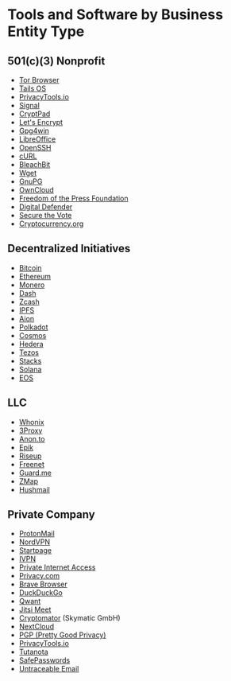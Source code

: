 <!DOCTYPE html>
<html lang="en">
<head>
  <meta charset="UTF-8">
  <meta name="viewport" content="width=device-width, initial-scale=1.0">
<title>Tools and Software by Business Entity Type</title>
</head>
<body>

  <h1>Tools and Software by Business Entity Type</h1>

  <h2>501(c)(3) Nonprofit</h2>
  <ul>
    <li><a href="https://torproject.org">Tor Browser</a></li>
    <li><a href="https://tails.boum.org">Tails OS</a></li>
    <li><a href="https://privacytools.io">PrivacyTools.io</a></li>
    <li><a href="https://signal.org">Signal</a></li>
    <li><a href="https://cryptpad.org">CryptPad</a></li>
    <li><a href="https://letsencrypt.org">Let's Encrypt</a></li>
    <li><a href="https://gpg4win.org">Gpg4win</a></li>
    <li><a href="https://libreoffice.org">LibreOffice</a></li>
    <li><a href="https://openssh.com">OpenSSH</a></li>
    <li><a href="https://curl.se">cURL</a></li>
    <li><a href="https://bleachbit.org">BleachBit</a></li>
    <li><a href="https://gnu.org/software/wget">Wget</a></li>
    <li><a href="https://gnupg.org">GnuPG</a></li>
    <li><a href="https://owncloud.com">OwnCloud</a></li>
    <li><a href="https://freedomofpress.org">Freedom of the Press Foundation</a></li>
    <li><a href="https://digitaldefender.org">Digital Defender</a></li>
    <li><a href="https://securethevote.org">Secure the Vote</a></li>
    <li><a href="https://cryptocurrency.org">Cryptocurrency.org</a></li>
  </ul>
  
  <h2>Decentralized Initiatives</h2>
  <ul>
    <li><a href="https://en.wikipedia.org/wiki/Bitcoin">Bitcoin</a></li>
    <li><a href="https://ethereum.org">Ethereum</a></li>
    <li><a href="https://monero.org">Monero</a></li>
    <li><a href="https://dash.org">Dash</a></li>
    <li><a href="https://z.cash">Zcash</a></li>
    <li><a href="https://ipfs.io">IPFS</a></li>
    <li><a href="https://aion.network">Aion</a></li>
    <li><a href="https://polkadot.network">Polkadot</a></li>
    <li><a href="https://cosmos.network">Cosmos</a></li>
    <li><a href="https://hedera.com">Hedera</a></li>
    <li><a href="https://tezos.com">Tezos</a></li>
    <li><a href="https://blockstack.org">Stacks</a></li>
    <li><a href="https://solana.com">Solana</a></li>
    <li><a href="https://eos.io">EOS</a></li>
  </ul>

  <h2>LLC</h2>
  <ul>
    <li><a href="https://whonix.org">Whonix</a></li>
    <li><a href="https://3proxy.ru">3Proxy</a></li>
    <li><a href="https://anon.to">Anon.to</a></li>
    <li><a href="https://epik.com">Epik</a></li>
    <li><a href="https://riseup.net">Riseup</a></li>
    <li><a href="https://freenetproject.org">Freenet</a></li>
    <li><a href="https://guard.me">Guard.me</a></li>
    <li><a href="https://zmap.io">ZMap</a></li>
    <li><a href="https://hushmail.com">Hushmail</a></li>
  </ul>

  <h2>Private Company</h2>
  <ul>
    <li><a href="https://protonmail.com">ProtonMail</a></li>
    <li><a href="https://nordvpn.com">NordVPN</a></li>
    <li><a href="https://startpage.com">Startpage</a></li>
    <li><a href="https://ivpn.net">IVPN</a></li>
    <li><a href="https://privateinternetaccess.com">Private Internet Access</a></li>
    <li><a href="https://privacy.com">Privacy.com</a></li>
    <li><a href="https://brave.com">Brave Browser</a></li>
    <li><a href="https://duckduckgo.com">DuckDuckGo</a></li>
    <li><a href="https://qwant.com">Qwant</a></li>
    <li><a href="https://jitsi.org">Jitsi Meet</a></li>
    <li><a href="https://cryptomator.org">Cryptomator</a> (Skymatic GmbH)</li>
    <li><a href="https://nextcloud.com">NextCloud</a></li>
    <li><a href="https://pgp.com">PGP (Pretty Good Privacy)</a></li>
    <li><a href="https://privacytools.io">PrivacyTools.io</a></li>
    <li><a href="https://tutanota.com">Tutanota</a></li>
    <li><a href="https://safepasswords.io">SafePasswords</a></li>
    <li><a href="https://untraceable.email">Untraceable Email</a></li>
  </ul>

</body>
</html>